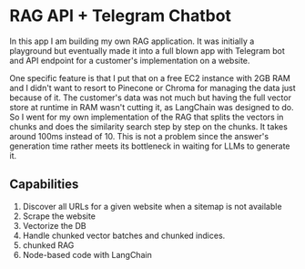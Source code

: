 # RAG API + Telegram Chatbot

In this app I am building my own RAG application. It was initially a playground but eventually made it into a full blown app with Telegram bot and API endpoint for a customer's implementation on a website.

One specific feature is that I put that on a free EC2 instance with 2GB RAM and I didn't want to resort to Pinecone or Chroma for managing the data just because of it.
The customer's data was not much but having the full vector store at runtime in RAM wasn't cutting it, as LangChain was designed to do. So I went for my own implementation of the RAG that splits the vectors in chunks and does the similarity search step by step on the chunks. It takes around 100ms instead of 10. This is not a problem since the answer's generation time rather meets its bottleneck in waiting for LLMs to generate it.

## Capabilities

1. Discover all URLs for a given website when a sitemap is not available
1. Scrape the website
1. Vectorize the DB
1. Handle chunked vector batches and chunked indices.
1. chunked RAG
1. Node-based code with LangChain
